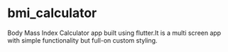 # bmi_calculator

 Body Mass Index Calculator app built using flutter.It is a multi screen app with simple functionality but full-on custom styling.
